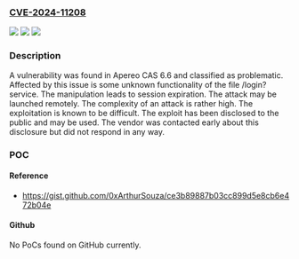### [CVE-2024-11208](https://cve.mitre.org/cgi-bin/cvename.cgi?name=CVE-2024-11208)
![](https://img.shields.io/static/v1?label=Product&message=CAS&color=blue)
![](https://img.shields.io/static/v1?label=Version&message=%3D%206.6%20&color=brighgreen)
![](https://img.shields.io/static/v1?label=Vulnerability&message=Session%20Expiration&color=brighgreen)

### Description

A vulnerability was found in Apereo CAS 6.6 and classified as problematic. Affected by this issue is some unknown functionality of the file /login?service. The manipulation leads to session expiration. The attack may be launched remotely. The complexity of an attack is rather high. The exploitation is known to be difficult. The exploit has been disclosed to the public and may be used. The vendor was contacted early about this disclosure but did not respond in any way.

### POC

#### Reference
- https://gist.github.com/0xArthurSouza/ce3b89887b03cc899d5e8cb6e472b04e

#### Github
No PoCs found on GitHub currently.

